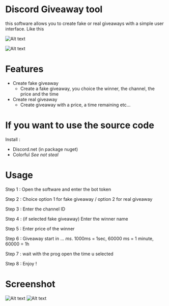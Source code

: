 # Discord Giveaway tool
this software allows you to create fake or real giveaways with a simple user interface. Like this

![Alt text](https://cdn.discordapp.com/attachments/730020310119612470/731542367294980106/unknown.png "Image2")

![Alt text](https://cdn.discordapp.com/attachments/730020310119612470/731542680731123712/unknown.png "Image1")

# Features

* Create fake giveaway
  * Create a fake giveaway, you choice the winner, the channel, the price and the time
* Create real giveaway
  * Create giveaway with a price, a time remaining etc...
# If you want to use the source code
Install : 
- Discord.net (in package nuget)
- Colorful
 *See not steal*
 
# Usage

Step 1 : Open the software and enter the bot token

Step 2 : Choice option 1 for fake giveaway / option 2 for real giveaway

Step 3 : Enter the channel ID

Step 4 : (if selected fake giveaway) Enter the winner name 

Step 5 : Enter price of the winner

Step 6 : Giveaway start in ... *ms*. 1000ms = 1sec, 60000 ms = 1 minute, 60000 = 1h

Step 7 : wait with the prog open the time u selected

Step 8 : Enjoy !

# Screenshot
![Alt text](https://cdn.discordapp.com/attachments/730020310119612470/731544775232323624/unknown.png "Image2")
![Alt text](https://cdn.discordapp.com/attachments/730020310119612470/731544988730654720/unknown.png "Image2")

